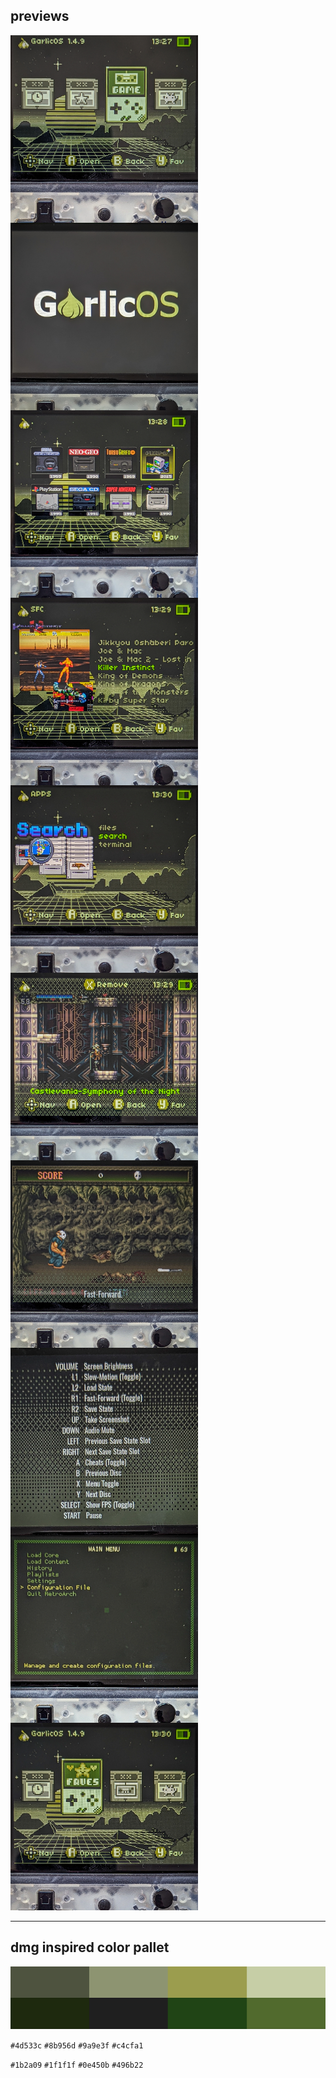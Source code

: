 
## previews

<img src="https://github.com/xero/garlicboy/blob/previews/img/menu-game.jpg?raw=true" width="300" height="300" align="left" padding="4">
<img src="https://github.com/xero/garlicboy/blob/previews/img/bootlogo.jpg?raw=true" width="300" height="300" align="left" padding="4">
<img src="https://github.com/xero/garlicboy/blob/previews/img/consoles.jpg?raw=true" width="300" height="300" align="left" padding="4">
<img src="https://github.com/xero/garlicboy/blob/previews/img/games.jpg?raw=true" width="300" height="300" align="left" padding="4">
<img src="https://github.com/xero/garlicboy/blob/previews/img/apps-search.jpg?raw=true" width="300" height="300" align="left" padding="4">
<img src="https://github.com/xero/garlicboy/blob/previews/img/recents.jpg?raw=true" width="300" height="300" align="left" padding="4">
<img src="https://github.com/xero/garlicboy/blob/previews/img/overlays.jpg?raw=true" width="300" height="300" align="left" padding="4">
<img src="https://github.com/xero/garlicboy/blob/previews/img/quick-menu.jpg?raw=true" width="300" height="300" align="left" padding="4">
<img src="https://github.com/xero/garlicboy/blob/previews/img/retroarch.jpg?raw=true" width="300" height="300" align="left" padding="4">
<img src="https://github.com/xero/garlicboy/blob/previews/img/menu-fav.jpg?raw=true" width="300" height="300" padding="4">


---

## dmg inspired color pallet

<img src="https://github.com/xero/garlicboy/blob/previews/img/dmg-colors.png?raw=true">

`#4d533c` `#8b956d` `#9a9e3f` `#c4cfa1`

`#1b2a09` `#1f1f1f` `#0e450b` `#496b22`

